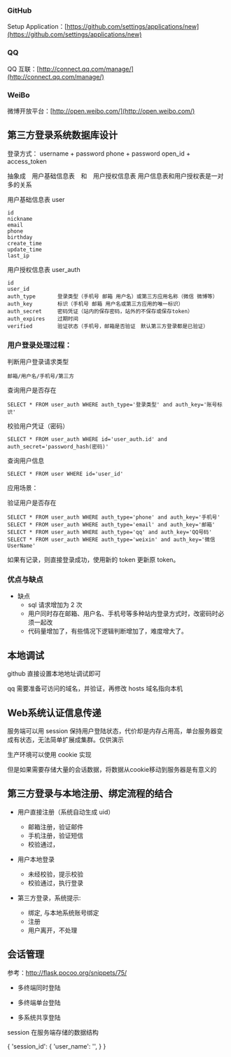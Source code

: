 ### GitHub

Setup Application：[https://github.com/settings/applications/new](https://github.com/settings/applications/new)


### QQ

QQ 互联：[http://connect.qq.com/manage/](http://connect.qq.com/manage/)


### WeiBo

微博开放平台：[http://open.weibo.com/](http://open.weibo.com/)


## 第三方登录系统数据库设计

登录方式：
username + password
phone + password
open_id + access_token


抽象成　用户基础信息表　和　用户授权信息表
用户信息表和用户授权表是一对多的关系

用户基础信息表 user
```
id
nickname
email
phone
birthday
create_time
update_time
last_ip
```
用户授权信息表 user_auth
```
id
user_id
auth_type       登录类型（手机号 邮箱 用户名）或第三方应用名称（微信 微博等）
auth_key        标识（手机号 邮箱 用户名或第三方应用的唯一标识）
auth_secret     密码凭证（站内的保存密码，站外的不保存或保存token）
auth_expires    过期时间
verified        验证状态（手机号，邮箱是否验证　默认第三方登录都是已验证）
```

### 用户登录处理过程：

判断用户登录请求类型
```
邮箱/用户名/手机号/第三方
```

查询用户是否存在
```
SELECT * FROM user_auth WHERE auth_type='登录类型' and auth_key='账号标识'
```

校验用户凭证（密码）
```
SELECT * FROM user_auth WHERE id='user_auth.id' and auth_secret='password_hash(密码)'
```

查询用户信息
```
SELECT * FROM user WHERE id='user_id'
```


应用场景：

验证用户是否存在
```
SELECT * FROM user_auth WHERE auth_type='phone' and auth_key='手机号'
SELECT * FROM user_auth WHERE auth_type='email' and auth_key='邮箱'
SELECT * FROM user_auth WHERE auth_type='qq' and auth_key='QQ号码'
SELECT * FROM user_auth WHERE auth_type='weixin' and auth_key='微信UserName'
```
如果有记录，则直接登录成功，使用新的 token 更新原 token。


### 优点与缺点

- 缺点
    - sql 请求增加为 2 次
    - 用户同时存在邮箱、用户名、手机号等多种站内登录方式时，改密码时必须一起改
    - 代码量增加了，有些情况下逻辑判断增加了，难度增大了。

## 本地调试

github 直接设置本地地址调试即可

qq 需要准备可访问的域名，并验证，再修改 hosts 域名指向本机


## Web系统认证信息传递

服务端可以用 session 保持用户登陆状态，代价却是内存占用高，单台服务器变成有状态，无法简单扩展成集群。仅供演示

生产环境可以使用 cookie 实现

但是如果需要存储大量的会话数据，将数据从cookie移动到服务器是有意义的


## 第三方登录与本地注册、绑定流程的结合

- 用户直接注册（系统自动生成 uid）
    - 邮箱注册，验证邮件
    - 手机注册，验证短信
    - 校验通过，

- 用户本地登录
    - 未经校验，提示校验
    - 校验通过，执行登录

- 第三方登录，系统提示:
    - 绑定, 与本地系统账号绑定
    - 注册
    - 用户离开，不处理


## 会话管理

参考：http://flask.pocoo.org/snippets/75/

- 多终端同时登陆

- 多终端单台登陆

- 多系统共享登陆

session 在服务端存储的数据结构

{
    'session_id': {
        'user_name': '',
    }
}